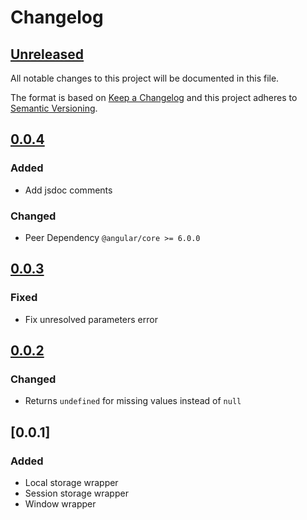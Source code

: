 # Changelog

## [Unreleased]

All notable changes to this project will be documented in this file.

The format is based on [Keep a Changelog](https://keepachangelog.com/en/1.0.0/)
and this project adheres to [Semantic Versioning](https://semver.org/spec/v2.0.0.html).

## [0.0.4]

### Added

- Add jsdoc comments

### Changed

- Peer Dependency `@angular/core >= 6.0.0`

## [0.0.3]

### Fixed

- Fix unresolved parameters error

## [0.0.2]

### Changed

- Returns `undefined` for missing values instead of `null`

## [0.0.1]

### Added

- Local storage wrapper
- Session storage wrapper
- Window wrapper

[Unreleased]: https://github.com/Spaier/Spaier.Recaptcha/compare/0.0.4...HEAD
[0.0.4]: https://github.com/Spaier/Spaier.Recaptcha/compare/0.0.3...0.0.4
[0.0.3]: https://github.com/Spaier/Spaier.Recaptcha/compare/0.0.2...0.0.3
[0.0.2]: https://github.com/Spaier/Spaier.Recaptcha/compare/0.0.1...0.0.2
